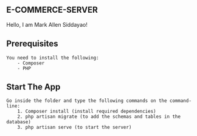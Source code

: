 ## E-COMMERCE-SERVER 
Hello, I am Mark Allen Siddayao!

## Prerequisites
```
You need to install the following:
    - Composer 
    - PHP
```
## Start The App
```
Go inside the folder and type the following commands on the command-line:
    1. Composer install (install required dependencies)
    2. php artisan migrate (to add the schemas and tables in the database)
    3. php artisan serve (to start the server)
```



